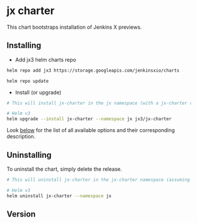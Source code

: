 

# jx charter

This chart bootstraps installation of Jenkins X previews.

## Installing

- Add jx3 helm charts repo

```bash
helm repo add jx3 https://storage.googleapis.com/jenkinsxio/charts

helm repo update
```

- Install (or upgrade)

```bash
# This will install jx-charter in the jx namespace (with a jx-charter release name)

# Helm v3
helm upgrade --install jx-charter --namespace jx jx3/jx-charter
```

Look [below](#values) for the list of all available options and their corresponding description.

## Uninstalling

To uninstall the chart, simply delete the release.

```bash
# This will uninstall jx-charter in the jx-charter namespace (assuming a jx-charter release name)

# Helm v3
helm uninstall jx-charter --namespace jx
```

## Version

